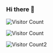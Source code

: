 ### Hi there 👋

<!--
**ztracer/ztracer** is a ✨ _special_ ✨ repository because its `README.md` (this file) appears on your GitHub profile.

Here are some ideas to get you started:

- 🔭 I’m currently working on ...
- 🌱 I’m currently learning ...
- 👯 I’m looking to collaborate on ...
- 🤔 I’m looking for help with ...
- 💬 Ask me about ...
- 📫 How to reach me: ...
- 😄 Pronouns: ...
- ⚡ Fun fact: ...
-->
<img src="https://pleasant-plastic-curiosity.glitch.me/counter" alt="Visitor Count">

![Visitor Count](https://satisfying-eggplant-brazil.glitch.me/count.svg)

![Visitor Count2](https://pleasant-plastic-curiosity.glitch.me/count)
